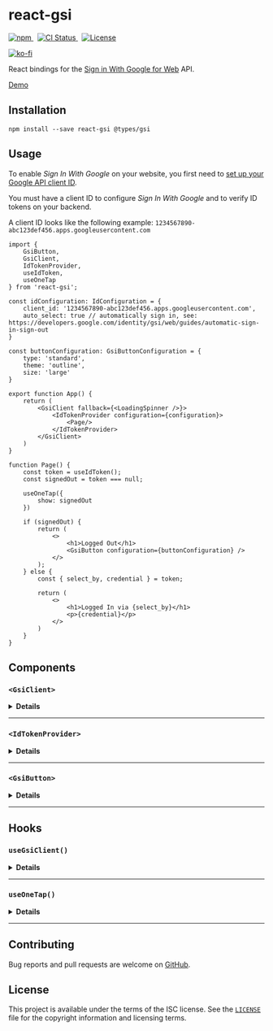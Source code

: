 # react-gsi

<p>
    <a href="https://www.npmjs.com/package/react-gsi" target="_blank" rel="noreferrer">
      <img alt="npm" src="https://img.shields.io/npm/v/react-gsi.svg" />
    </a>&nbsp;
    <a href="https://github.com/michaelbull/react-gsi/actions?query=workflow%3Aci" target="_blank" rel="noreferrer">
      <img alt="CI Status" src="https://github.com/michaelbull/react-gsi/workflows/ci/badge.svg" />
    </a>&nbsp;
    <a href="https://github.com/michaelbull/react-gsi/blob/master/LICENSE" target="_blank" rel="noreferrer">
      <img alt="License" src="https://img.shields.io/github/license/michaelbull/react-gsi.svg" />
    </a>
</p>
<p>
  <a href="https://ko-fi.com/R5R0CFMN6" target="_blank" rel="noreferrer">
    <img alt="ko-fi" src="https://ko-fi.com/img/githubbutton_sm.svg" />
  </a>
</p>

React bindings for the [Sign in With Google for Web][gsi-overview] API.

[Demo][storybook]

## Installation

```shell
npm install --save react-gsi @types/gsi
```

## Usage

To enable _Sign In With Google_ on your website, you first need to [set up your
Google API client ID][gsi-setup].

You must have a client ID to configure _Sign In With Google_ and to verify ID
tokens on your backend.

A client ID looks like the following example:
`1234567890-abc123def456.apps.googleusercontent.com`

```tsx
import {
    GsiButton,
    GsiClient,
    IdTokenProvider,
    useIdToken,
    useOneTap
} from 'react-gsi';

const idConfiguration: IdConfiguration = {
    client_id: '1234567890-abc123def456.apps.googleusercontent.com',
    auto_select: true // automatically sign in, see: https://developers.google.com/identity/gsi/web/guides/automatic-sign-in-sign-out
}

const buttonConfiguration: GsiButtonConfiguration = {
    type: 'standard',
    theme: 'outline',
    size: 'large'
}

export function App() {
    return (
        <GsiClient fallback={<LoadingSpinner />}>
            <IdTokenProvider configuration={configuration}>
                <Page/>
            </IdTokenProvider>
        </GsiClient>
    )
}

function Page() {
    const token = useIdToken();
    const signedOut = token === null;

    useOneTap({
        show: signedOut
    })

    if (signedOut) {
        return (
            <>
                <h1>Logged Out</h1>
                <GsiButton configuration={buttonConfiguration} />
            </>
        );
    } else {
        const { select_by, credential } = token;

        return (
            <>
                <h1>Logged In via {select_by}</h1>
                <p>{credential}</p>
            </>
        )
    }
}
```

## Components

### `<GsiClient>`

<details>
<summary><strong>Details</strong></summary>

The `<GsiClient>` component loads the [client library][gsi-library].

Fallbacks can be provided whilst the library is loading or if it has failed to
load.

Once loaded, the [Sign In With Google JavaScript API][gsi-api] will be
accessible via `google.accounts.id`.

```tsx
function LoadingFallback() {
    return <span>Loading...</span>
}

function ErrorFallback() {
    return <span>Error</span>
}

function App() {
    return (
        <GsiClient loading={LoadingFallback} error={ErrorFallback}>
            Library Loaded
        </GsiClient>
    );
}
```
</details>

---

### `<IdTokenProvider>`

<details>
<summary><strong>Details</strong></summary>

The `<IdTokenProvider>` initializes the API with the supplied
[`IdConfiguration`][gsi-IdConfiguration].

When the API invokes the [`callback`][gsi-callback] to indicate a successful
sign-in, the ID Token returned is stored and passed to the children of the
`<IdTokenProvider>` via an `<IdTokenContext>`.

Children may access the token in the current context by using the
`useIdToken()` hook.

```tsx
const idConfiguration: IdConfiguration = {
    client_id: '1234567890-abc123def456.apps.googleusercontent.com'
}

function App() {
    return (
        <GsiClient>
            <IdTokenProvider configuration={idConfiguration}>
                <Page />
            </IdTokenProvider>
        </GsiClient>
    );
}

function Page() {
    const token = useIdToken();

    ...
}
```
</details>

---

### `<GsiButton>`

<details>
<summary><strong>Details</strong></summary>

The `<GsiButton>` will render the [Sign in with Google button][gsi-button].

```tsx
const buttonConfiguration: GsiButtonConfiguration = {
    type: 'standard',
    theme: 'outline',
    size: 'large'
}

function App() {
    return (
        <GsiClient>
            <GsiButton configuration={buttonConfiguration} />
        </GsiClient>
    );
}
```

![A button that says 'Sign in with Google' with no personalized information.](https://developers.google.com/static/identity/gsi/web/images/standard-button-white.png)

</details>

---

## Hooks

### `useGsiClient()`

<details>
<summary><strong>Details</strong></summary>

The `useGsiClient()` hook loads the [client library][gsi-library].

The status of the script can be accessed via the return type.

Once loaded, the [Sign In With Google JavaScript API][gsi-api] will be
accessible via `google.accounts.id`.

```tsx
function App() {
    const { status } = useGsiClient();

    switch (status.type) {
        case 'idle':
            return <span>Idle...</span>;

        case 'loading':
            return <span>Loading...</span>;

        case 'loaded':
            return <Page />;

        case 'error':
            return <span>Error</span>;
    }
}
```
</details>

---

### `useOneTap()`

<details>
<summary><strong>Details</strong></summary>

The `useOneTap()` hook controls the [One Tap][gsi-onetap] flow.

The flow can begin by calling `prompt`, and can be stopped by calling `cancel.`

By default, the prompt will show automatically on mount. This can be changed by
setting the `show` flag to `false`.

```tsx
function App() {
    const { prompt, cancel } = useOneTap({
        show: false // don't show on mount
    });

    return (
        <>
            <button type="button" onClick={prompt}>Prompt</button>
            <button type="button" onClick={cancel}>Cancel</button>
        </>
    )
}
```

![Account Chooser page](https://developers.google.com/static/identity/gsi/web/images/one-tap-ac.png)

</details>

---

## Contributing

Bug reports and pull requests are welcome on [GitHub][github].

## License

This project is available under the terms of the ISC license. See the
[`LICENSE`][license] file for the copyright information and licensing terms.

[npm]: https://www.npmjs.com/package/react-gsi
[github]: https://github.com/michaelbull/react-gsi
[license]: https://github.com/michaelbull/react-gsi/blob/master/LICENSE

[storybook]: https://michaelbull.github.io/react-gsi/?path=/story/examples

[gsi-overview]: https://developers.google.com/identity/gsi/web/guides/overview
[gsi-setup]: https://developers.google.com/identity/gsi/web/guides/get-google-api-clientid#get_your_google_api_client_id
[gsi-library]: https://developers.google.com/identity/gsi/web/guides/client-library
[gsi-api]: https://developers.google.com/identity/gsi/web/reference/js-reference
[gsi-IdConfiguration]: https://developers.google.com/identity/gsi/web/reference/js-reference#IdConfiguration
[gsi-callback]: https://developers.google.com/identity/gsi/web/reference/js-reference#callback
[gsi-button]: https://developers.google.com/identity/gsi/web/guides/offerings#sign_in_with_google_button
[gsi-onetap]: https://developers.google.com/identity/gsi/web/guides/offerings#one_tap
